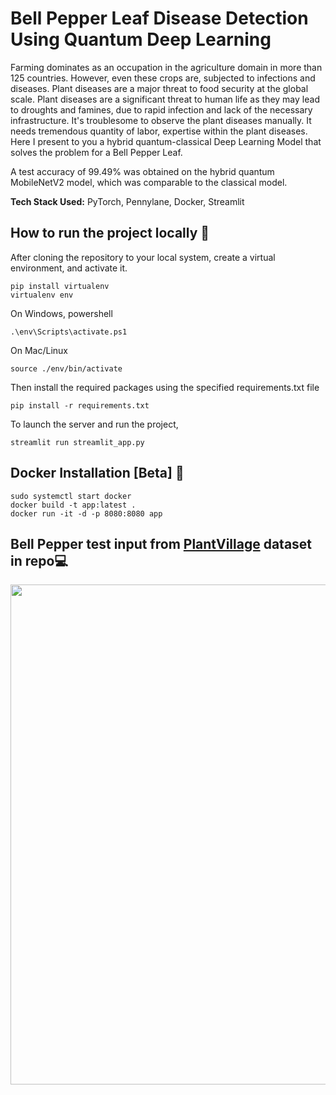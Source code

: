 # Bell Pepper Leaf Disease Detection Using Quantum Deep Learning

Farming dominates as an occupation in the agriculture domain in more than 125 countries. However, even these crops are, subjected to infections and diseases. Plant diseases are a major threat to food security at the global scale. Plant diseases are a significant threat to human life as they may lead to droughts and famines, due to rapid infection and lack of the necessary infrastructure. It's troublesome to observe the plant diseases manually. It needs tremendous quantity of labor, expertise within the plant diseases. Here I present to you a hybrid quantum-classical Deep Learning Model that solves the problem for a Bell Pepper Leaf.

A test accuracy of 99.49% was obtained on the hybrid quantum MobileNetV2 model, which was comparable to the classical model.

**Tech Stack Used:** PyTorch, Pennylane, Docker, Streamlit

## How to run the project locally :rocket:

After cloning the repository to your local system, create a virtual environment, and activate it.

```
pip install virtualenv 
virtualenv env
```

On Windows, powershell

```
.\env\Scripts\activate.ps1
```

On Mac/Linux

```
source ./env/bin/activate
```

Then install the required packages using the specified requirements.txt file

```
pip install -r requirements.txt
```

To launch the server and run the project,

```
streamlit run streamlit_app.py
```

## Docker Installation [Beta] 🐳

```
sudo systemctl start docker
docker build -t app:latest .
docker run -it -d -p 8080:8080 app
```

## Bell Pepper test input from [PlantVillage](https://github.com/bopardikarsoham/Bell_Pepper_Leaf_Disease_Quantum_Classifier/tree/main/PlantVillage) dataset in repo:computer:

<p align="center">
  <img src="https://user-images.githubusercontent.com/77266161/215082289-96afab9c-bd53-479d-86f1-03c0259cb40f.png" width="600" height="800" />
</p>
